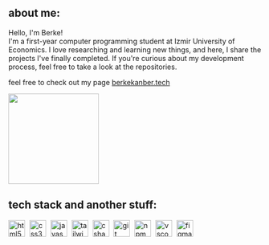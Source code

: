 ## about me:
Hello, I'm Berke! <br>
I'm a first-year computer programming student at Izmir University of Economics. I love researching and learning new things, and here, I share the projects I've finally completed. If you're curious about my development process, feel free to take a look at the repositories.

feel free to check out my page [berkekanber.tech](https://www.berkekanber.tech)

<img src="https://cdn.pixabay.com/animation/2022/12/05/15/23/15-23-06-837_512.gif" width="180" height="180">

## tech stack and another stuff:
<div align="left">
  <img src="https://cdn.jsdelivr.net/gh/devicons/devicon/icons/html5/html5-original.svg" height="33" alt="html5 logo"  />
  <img width="1" />
  <img src="https://cdn.jsdelivr.net/gh/devicons/devicon/icons/css3/css3-original.svg" height="33" alt="css3 logo"  />
  <img width="1" />
  <img src="https://cdn.jsdelivr.net/gh/devicons/devicon/icons/javascript/javascript-original.svg" height="33" alt="javascript logo"  />
  <img width="1"/>
  <img src="https://icon.icepanel.io/Technology/svg/Tailwind-CSS.svg" height="33" alt="tailwindcss logo"  />
  <img width="1"/>
  <img src="https://cdn.jsdelivr.net/gh/devicons/devicon/icons/csharp/csharp-original.svg" height="33" alt="csharp logo"  />
  <img width="1" />
  <img src="https://cdn.jsdelivr.net/gh/devicons/devicon/icons/git/git-original.svg" height="33" alt="git logo"  />
  <img width="1" />
  <img src="https://icon.icepanel.io/Technology/svg/NPM.svg" height="33" alt="npm logo"  />
  <img width="1" />
  <img src="https://cdn.jsdelivr.net/gh/devicons/devicon/icons/vscode/vscode-original.svg" height="33" alt="vscode logo"  />
  <img width="1" />
  <img src="https://cdn.jsdelivr.net/gh/devicons/devicon/icons/figma/figma-original.svg" height="33" alt="figma logo"  />
</div>

###




